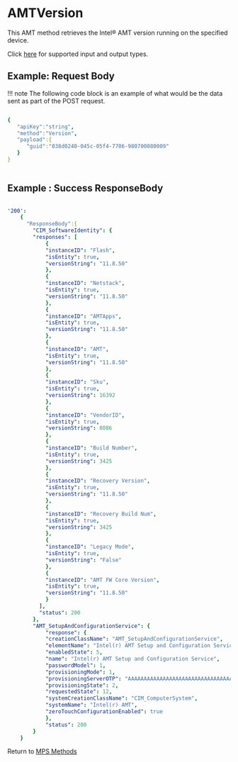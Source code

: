 # AMTVersion

This AMT method retrieves the Intel&reg; AMT version running on the specified device.

Click [here](types.md) for supported input and output types.

## Example: Request Body

!!! note
	The following code block is an example of what would be the data sent as part of the POST request. 

``` yaml

{  
   "apiKey":"string",
   "method":"Version",
   "payload":{  
      "guid":"038d0240-045c-05f4-7706-980700080009"
   }
}
	
```
## Example : Success ResponseBody

``` yaml

'200':
    {
      "ResponseBody":{
		"CIM_SoftwareIdentity": {
		"responses": [
			{
			"instanceID": "Flash",
			"isEntity": true,
			"versionString": "11.8.50"
			},
			{
			"instanceID": "Netstack",
			"isEntity": true,
			"versionString": "11.8.50"
			},
			{
			"instanceID": "AMTApps",
			"isEntity": true,
			"versionString": "11.8.50"
			},
			{
			"instanceID": "AMT",
			"isEntity": true,
			"versionString": "11.8.50"
			},
			{
			"instanceID": "Sku",
			"isEntity": true,
			"versionString": 16392
			},
			{
			"instanceID": "VendorID",
			"isEntity": true,
			"versionString": 8086
			},
			{
			"instanceID": "Build Number",
			"isEntity": true,
			"versionString": 3425
			},
			{
			"instanceID": "Recovery Version",
			"isEntity": true,
			"versionString": "11.8.50"
			},
			{
			"instanceID": "Recovery Build Num",
			"isEntity": true,
			"versionString": 3425
			},
			{
			"instanceID": "Legacy Mode",
			"isEntity": true,
			"versionString": "False"
			},
			{
			"instanceID": "AMT FW Core Version",
			"isEntity": true,
			"versionString": "11.8.50"
			}
		  ],
		  "status": 200
		},
		"AMT_SetupAndConfigurationService": {
			"response": {
			"creationClassName": "AMT_SetupAndConfigurationService",
			"elementName": "Intel(r) AMT Setup and Configuration Service",
			"enabledState": 5,
			"name": "Intel(r) AMT Setup and Configuration Service",
			"passwordModel": 1,
			"provisioningMode": 1,
			"provisioningServerOTP": "AAAAAAAAAAAAAAAAAAAAAAAAAAAAAAAAAAAAAAAAAAA=",
			"provisioningState": 2,
			"requestedState": 12,
			"systemCreationClassName": "CIM_ComputerSystem",
			"systemName": "Intel(r) AMT",
			"zeroTouchConfigurationEnabled": true
			},
		    "status": 200
		}
	}


```

Return to [MPS Methods](../indexMPS.md)